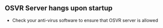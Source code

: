## OSVR Server hangs upon startup
- Check your anti-virus software to ensure that OSVR server is allowed